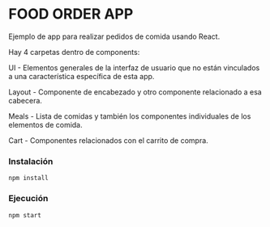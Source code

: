# FOOD ORDER APP

Ejemplo de app para realizar pedidos de comida usando React.

Hay 4 carpetas dentro de components:

UI - Elementos generales de la interfaz de usuario que no están vinculados a una característica específica de esta app.

Layout - Componente de encabezado y otro componente relacionado a esa cabecera.

Meals - Lista de comidas y también los componentes individuales de los elementos de comida.

Cart - Componentes relacionados con el carrito de compra.

### Instalación

```
npm install
```

### Ejecución

```
npm start
```
